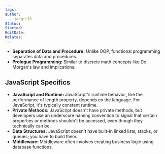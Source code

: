 ```yaml
---
tags: 
author:
  - jacgit18
Status: 
Started: 
EditDate: 
Relates:
---
```









- **Separation of Data and Procedure:** Unlike OOP, functional programming separates data and procedures.
- **Prologue Programming:** Similar to discrete math concepts like De Morgan's law and implications.


## JavaScript Specifics

- **JavaScript and Runtime:** JavaScript's runtime behavior, like the performance of length property, depends on the language. For JavaScript, it's typically constant runtime.
- **Private Methods:** JavaScript doesn't have private methods, but developers use an underscore naming convention to signal that certain properties or methods shouldn't be accessed, even though they technically can be.
- **Data Structures:** JavaScript doesn't have built-in linked lists, stacks, or queues; you have to build them.
- **Middleware:** Middleware often involves creating business logic using database functions.


